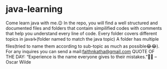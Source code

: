 # java-learning
Come learn java with me.😉
In the repo, you will find a well structured and documented files and folders that contaim simpilified codes with comments that help you understand every line of code.
Every folder covers different topics in java☕(folder named to match the java topic)
A folder has multiple files(tried to name them according to sub-topic as much as possible😂😂).
For any inquires you can send a mail:faithnkatha@gmail.com
                QUOTE OF THE DAY:
    “Experience is the name everyone gives to their mistakes.”💯💯
                – Oscar Wilde
